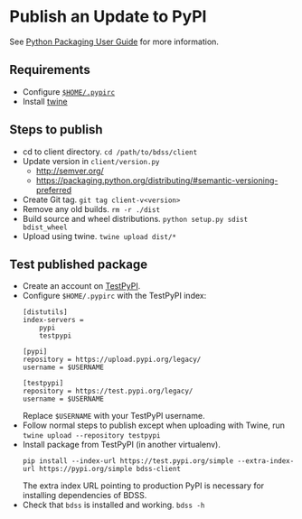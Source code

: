 # Publish an Update to PyPI

See [Python Packaging User Guide](https://packaging.python.org/distributing) for more information.

## Requirements

* Configure [`$HOME/.pypirc`](https://docs.python.org/3/distutils/packageindex.html#pypirc)
* Install [twine](https://pypi.python.org/pypi/twine)

## Steps to publish

* cd to client directory. `cd /path/to/bdss/client`
* Update version in `client/version.py`
   * http://semver.org/
   * https://packaging.python.org/distributing/#semantic-versioning-preferred
* Create Git tag. `git tag client-v<version>`
* Remove any old builds. `rm -r ./dist`
* Build source and wheel distributions. `python setup.py sdist bdist_wheel`
* Upload using twine. `twine upload dist/*`

## Test published package

* Create an account on [TestPyPI](https://test.pypi.org/).
* Configure `$HOME/.pypirc` with the TestPyPI index:
  ```
  [distutils]
  index-servers =
      pypi
      testpypi

  [pypi]
  repository = https://upload.pypi.org/legacy/
  username = $USERNAME

  [testpypi]
  repository = https://test.pypi.org/legacy/
  username = $USERNAME
  ```
  Replace `$USERNAME` with your TestPyPI username.
* Follow normal steps to publish except when uploading with Twine, run `twine upload --repository testpypi`
* Install package from TestPyPI (in another virtualenv).
  ```
  pip install --index-url https://test.pypi.org/simple --extra-index-url https://pypi.org/simple bdss-client
  ```
  The extra index URL pointing to production PyPI is necessary for installing dependencies of BDSS.
* Check that `bdss` is installed and working. `bdss -h`
